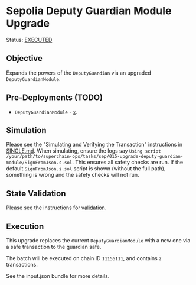# Sepolia Deputy Guardian Module Upgrade

Status: [EXECUTED](https://sepolia.etherscan.io/tx/0x51d95569e788638692f3ee8102848b64bf1ff0e40a37f1558259a323ca3674a9)

## Objective

Expands the powers of the `DeputyGuardian` via an upgraded `DeputyGuardianModule`.

## Pre-Deployments (TODO)

- `DeputyGuardianModule` - [`x`](https://sepolia.etherscan.io/address/x).

## Simulation

Please see the "Simulating and Verifying the Transaction" instructions in [SINGLE.md](../../../SINGLE.md).
When simulating, ensure the logs say `Using script /your/path/to/superchain-ops/tasks/sep/015-upgrade-deputy-guardian-module/SignFromJson.s.sol`.
This ensures all safety checks are run. If the default `SignFromJson.s.sol` script is shown (without the full path), something is wrong and the safety checks will not run.

## State Validation

Please see the instructions for [validation](./VALIDATION.md).

## Execution

This upgrade replaces the current `DeputyGuardianModule` with a new one via a safe transaction to the guardian safe.

The batch will be executed on chain ID `11155111`, and contains `2` transactions.

See the input.json bundle for more details.
